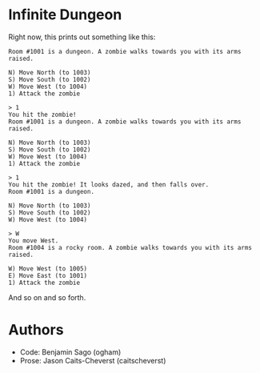 # Infinite Dungeon

Right now, this prints out something like this:

    Room #1001 is a dungeon. A zombie walks towards you with its arms raised.

    N) Move North (to 1003)
    S) Move South (to 1002)
    W) Move West (to 1004)
    1) Attack the zombie

    > 1
    You hit the zombie!
    Room #1001 is a dungeon. A zombie walks towards you with its arms raised.

    N) Move North (to 1003)
    S) Move South (to 1002)
    W) Move West (to 1004)
    1) Attack the zombie

    > 1
    You hit the zombie! It looks dazed, and then falls over.
    Room #1001 is a dungeon.

    N) Move North (to 1003)
    S) Move South (to 1002)
    W) Move West (to 1004)

    > W
    You move West.
    Room #1004 is a rocky room. A zombie walks towards you with its arms raised.

    W) Move West (to 1005)
    E) Move East (to 1001)
    1) Attack the zombie

And so on and so forth.

# Authors

- Code: Benjamin Sago (ogham)
- Prose: Jason Caits-Cheverst (caitscheverst)
